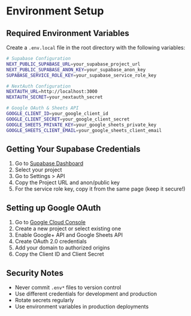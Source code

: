 # Environment Setup

## Required Environment Variables

Create a `.env.local` file in the root directory with the following variables:

```bash
# Supabase Configuration
NEXT_PUBLIC_SUPABASE_URL=your_supabase_project_url
NEXT_PUBLIC_SUPABASE_ANON_KEY=your_supabase_anon_key
SUPABASE_SERVICE_ROLE_KEY=your_supabase_service_role_key

# NextAuth Configuration
NEXTAUTH_URL=http://localhost:3000
NEXTAUTH_SECRET=your_nextauth_secret

# Google OAuth & Sheets API
GOOGLE_CLIENT_ID=your_google_client_id
GOOGLE_CLIENT_SECRET=your_google_client_secret
GOOGLE_SHEETS_PRIVATE_KEY=your_google_sheets_private_key
GOOGLE_SHEETS_CLIENT_EMAIL=your_google_sheets_client_email
```

## Getting Your Supabase Credentials

1. Go to [Supabase Dashboard](https://supabase.com/dashboard)
2. Select your project
3. Go to Settings > API
4. Copy the Project URL and anon/public key
5. For the service role key, copy it from the same page (keep it secure!)

## Setting up Google OAuth

1. Go to [Google Cloud Console](https://console.cloud.google.com/)
2. Create a new project or select existing one
3. Enable Google+ API and Google Sheets API
4. Create OAuth 2.0 credentials
5. Add your domain to authorized origins
6. Copy the Client ID and Client Secret

## Security Notes

- Never commit `.env*` files to version control
- Use different credentials for development and production
- Rotate secrets regularly
- Use environment variables in production deployments